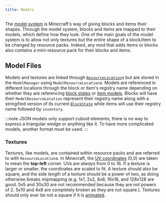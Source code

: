 ```yaml
---
title: Models
---
```


The [model system][models] is Minecraft's way of giving blocks and items their shapes. Through the model system, blocks and items are mapped to their models, which define how they look. One of the main goals of the model system is to allow not only textures but the entire shape of a block/item to be changed by resource packs. Indeed, any mod that adds items or blocks also contains a mini-resource pack for their blocks and items.

## Model Files

Models and textures are linked through [`ResourceLocation`][resloc]s but are stored in the `ModelManager` using `ModelResourceLocation`s. Models are referenced in different locations through the block or item's registry name depending on whether they are referencing [block states][statemodel] or [item models][itemmodels]. Blocks will have their `ModelResourceLocation` represent their registry name along with a stringified version of its current [`BlockState`][state] while items will use their registry name followed by `inventory`.

:::note
JSON models only support cuboid elements; there is no way to express a triangular wedge or anything like it. To have more complicated models, another format must be used.
:::

### Textures

Textures, like models, are contained within resource packs and are referred to with `ResourceLocation`s. In Minecraft, the [UV coordinates][uv] (0,0) are taken to mean the **top-left** corner. UVs are *always* from 0 to 16. If a texture is larger or smaller, the coordinates are scaled to fit. A texture should also be square, and the side length of a texture should be a power of two, as doing otherwise breaks mipmapping (e.g. 1x1, 2x2, 8x8, 16x16, and 128x128 are good. 5x5 and 30x30 are not recommended because they are not powers of 2. 5x10 and 4x8 are completely broken as they are not square.). Textures should only ever be not a square if it is [animated][animated].

[models]: https://minecraft.fandom.com/wiki/Tutorials/Models#File_path
[resloc]: ../../../concepts/resources.md#resourcelocation
[statemodel]: https://minecraft.fandom.com/wiki/Tutorials/Models#Block_states
[itemmodels]: https://minecraft.fandom.com/wiki/Tutorials/Models#Item_models
[state]: ../../../blocks/states.md
[uv]: https://en.wikipedia.org/wiki/UV_mapping
[animated]: https://minecraft.fandom.com/wiki/Resource_Pack?so=search#Animation
